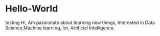 # Hello-World
testing
Hi,
Am passionate about learning new things, 
Interested in Data Science,Machine learning, Iot, Artificial Intelligence.
